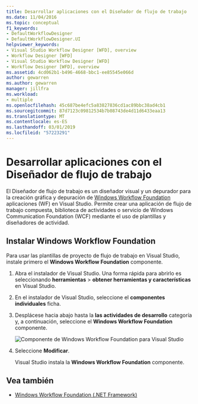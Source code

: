 ```yaml
---
title: Desarrollar aplicaciones con el Diseñador de flujo de trabajo
ms.date: 11/04/2016
ms.topic: conceptual
f1_keywords:
- DefaultWorkflowDesigner
- DefaultWorkflowDesigner.UI
helpviewer_keywords:
- Visual Studio Workflow Designer [WFD], overview
- Workflow Designer [WFD]
- Visual Studio Workflow Designer [WFD]
- Workflow Designer [WFD], overview
ms.assetid: 4cd062b1-b496-4668-bbc1-ee85545e066d
author: gewarren
ms.author: gewarren
manager: jillfra
ms.workload:
- multiple
ms.openlocfilehash: 45c687be4efc5a83827836cd1ac89bbc38ad4cb1
ms.sourcegitcommit: 87d7123c09812534b7b08743de4d11d6433eaa13
ms.translationtype: MT
ms.contentlocale: es-ES
ms.lasthandoff: 03/01/2019
ms.locfileid: "57223291"
---
```

# <a name="develop-apps-with-the-workflow-designer"></a>Desarrollar aplicaciones con el Diseñador de flujo de trabajo

El Diseñador de flujo de trabajo es un diseñador visual y un depurador para la creación gráfica y depuración de [Windows Workflow Foundation](/dotnet/framework/windows-workflow-foundation/index) aplicaciones (WF) en Visual Studio. Permite crear una aplicación de flujo de trabajo compuesta, biblioteca de actividades o servicio de Windows Communication Foundation (WCF) mediante el uso de plantillas y diseñadores de actividad.

## <a name="install-windows-workflow-foundation"></a>Instalar Windows Workflow Foundation

Para usar las plantillas de proyecto de flujo de trabajo en Visual Studio, instale primero el **Windows Workflow Foundation** componente.

1. Abra el instalador de Visual Studio. Una forma rápida para abrirlo es seleccionando **herramientas** > **obtener herramientas y características** en Visual Studio.

1. En el instalador de Visual Studio, seleccione el **componentes individuales** ficha.

1. Desplácese hacia abajo hasta la **las actividades de desarrollo** categoría y, a continuación, seleccione el **Windows Workflow Foundation** componente.

   ![Componente de Windows Workflow Foundation para Visual Studio](media/windows-workflow-foundation-component.png)

1. Seleccione **Modificar**.

   Visual Studio instala la **Windows Workflow Foundation** componente.

## <a name="see-also"></a>Vea también

- [Windows Workflow Foundation (.NET Framework)](/dotnet/framework/windows-workflow-foundation/index)